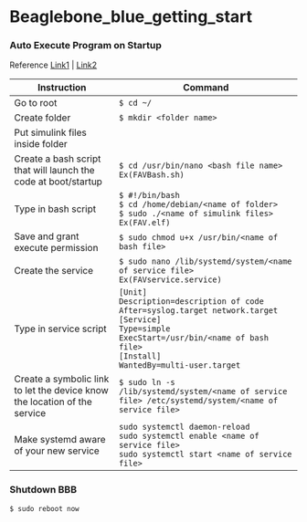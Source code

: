 # Beaglebone_blue_getting_start

### Auto Execute Program on Startup
Reference [Link1](https://stackoverflow.com/questions/28854705/executing-a-script-on-startup-using-beaglebone-black) | [Link2](https://gist.github.com/tstellanova/7323116)

| Instruction | Command |
|------------ | --------|
| Go to root | `$ cd ~/`|
| Create folder  | `$ mkdir <folder name>`|
| Put simulink files inside folder ||
| Create a bash script that will launch the code at boot/startup | `$ cd /usr/bin/nano <bash file name> Ex(FAVBash.sh)` |
| Type in bash script | `$ #!/bin/bash`<br />`$ cd /home/debian/<name of folder>`<br />`$ sudo ./<name of simulink files> Ex(FAV.elf)` |
| Save and grant execute permission |`$ sudo chmod u+x /usr/bin/<name of bash file>`|
| Create the service |`$ sudo nano /lib/systemd/system/<name of service file> Ex(FAVservice.service)`|
| Type in service script|`[Unit]`<br />`Description=description of code`<br />`After=syslog.target network.target`<br />`[Service]`<br />`Type=simple`<br />`ExecStart=/usr/bin/<name of bash file>`<br />`[Install]`<br />`WantedBy=multi-user.target`|
| Create a symbolic link to let the device know the location of the service |`$ sudo ln -s /lib/systemd/system/<name of service file> /etc/systemd/system/<name of service file>`|
| Make systemd aware of your new service|`sudo systemctl daemon-reload`<br />`sudo systemctl enable <name of service file>`<br />`sudo systemctl start <name of service file>`|



### Shutdown BBB
```
$ sudo reboot now
```
